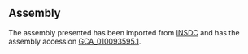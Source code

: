 
Assembly
--------

The assembly presented has been imported from 
[INSDC](http://www.insdc.org) and has the assembly accession
[GCA\_010093595.1](http://www.ebi.ac.uk/ena/data/view/GCA_010093595.1).

